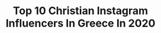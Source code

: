 ---
title: Top 10 Christian Instagram Influencers In Greece In 2020
description: >-
  Find top christian Instagram influencers in Greece in 2020. Most popular hashtags: #greece #love #instagram #summer.
platform: Instagram
hits: 44
text_top: Discover the most popular Instagram influencers on inBeat.
text_bottom: Our platform has 44 Instagram influencers like this in Greece for you to connect with.
profiles:
  - username: "christianaari"
    fullname: >-
      Christiana
    bio: >-
      𝕎𝕠𝕣𝕜𝕚𝕟𝕘 𝕞𝕠𝕥𝕙𝕖𝕣 𝕠𝕗 𝕥𝕨𝕠 👧🏼👶🏼 💖💖 📺𝕋𝕧 ℙ𝕣𝕖𝕤𝕖𝕟𝕥𝕖𝕣 📻ℝ𝕒𝕕𝕚𝕠 ℙ𝕣𝕠𝕕𝕦𝕔𝕖𝕣 Το πιο όμορφο δώρο που μας έχει δοθεί είναι η ίδια η ζωή.
    location: "Greece"
    followers: 96201
    engagement: 685
    commentsToLikes: 0.013885
    id: ck5hjtc58h7sp0i11bithce8z
    verified: false
    hashtags: "#birthday, #family, #blessed, #marksandspencercyprus"
  - username: "christiana_karnezi"
    fullname: >-
      Christiana karnezi
    bio: >-
      𝓶𝓸𝓭𝓮𝓵 , 𝓪𝓬𝓽𝓻𝓮𝓼𝓼 ❤❤❤❤ 𝓫𝓮𝓵𝓲𝓮𝓿𝓮 𝓲𝓷 𝔂𝓸𝓾𝓻 𝓭𝓻𝓮𝓪𝓶𝓼...
    location: "Greece"
    followers: 26273
    engagement: 605
    commentsToLikes: 0.012361
    id: ckaosqt7rsoio0i78zp61n8xk
    verified: false
    hashtags: "#christianakarnezi, #surfgirl, #makeup, #delfinario2020"
  - username: "stella.christoforou"
    fullname: >-
      Sᴛᴇʟʟᴀ Cʜʀɪsᴛᴏғᴏʀᴏᴜ
    bio: >-
      God first ✝️ Made in Greece 🇬🇷
    location: "Greece"
    followers: 93160
    engagement: 623
    commentsToLikes: 0.023072
    id: ck6ubtihpbm480j7100ccqbbw
    verified: false
    hashtags: "#fitnessgirl, #fitnessgirls, #bodybuilding, #fitnesslife"
  - username: "linouz"
    fullname: >-
      Lina Giofka | Greece | Napoli
    bio: >-
      1. #staysafe 🎓 BS #Marketer 🎓 PgD #Digitalmarketer #𝗖𝗼𝗻𝘁𝗲𝗻𝘁𝗖𝗿𝗲𝗮𝘁𝗼𝗿 #𝗦𝗠𝗠 #loveanimals ▶𝗡𝗼1 𝗚𝗥𝗘𝗘𝗞 𝗡𝗜𝗡𝗝𝗔 𝗹𝗶𝗻𝗼𝘂𝘇@𝗼𝘂𝘁𝗹𝗼𝗼𝗸.𝗰𝗼𝗺
    location: "Greece"
    followers: 40018
    engagement: 394
    commentsToLikes: 0.149089
    id: ck5zripd1wnns0i1485de0kp2
    verified: false
    hashtags: "#salonika, #greece, #followme, #silkscarf"
  - username: "yiannis_papadopoulos"
    fullname: >-
      𝐘𝐢𝐚𝐧𝐧𝐢𝐬 𝐏𝐚𝐩𝐚𝐝𝐨𝐩𝐨𝐮𝐥𝐨𝐬 ♾️
    bio: >-
      🇬🇷➟⁣⁣🇺🇸 ▪️Lead Guitarist of @scottstapp (Creed)🔥 ▪️Multi-Award-Winning🎸 ▪️Skype Lessons Available 📩 ▪️Artist @jtc_guitar 💥 ⬇️⬇️⬇️Get my books here:
    location: "Greece"
    followers: 25664
    engagement: 266
    commentsToLikes: 0.042809
    id: ck0uaogp7cnao0i19wcqpsd8a
    verified: false
    hashtags: "#solodeguitarra, #guitarsarebetter, #rockstyle, #beard"
  - username: "newsbombgr"
    fullname: >-
      Newsbomb.gr
    bio: >-
      Για να γνωρίζεις αμέσως ό,τι σκάει 💣💣💣
    location: "Greece"
    followers: 33732
    engagement: 121
    commentsToLikes: 0.005529
    id: ck0w1f89aj1k80i19io226d6c
    verified: false
    hashtags: "#greece, #menoumespiti, #hellas, #acropolis"
  - username: "tasostrifonos"
    fullname: >-
      Tasos Tryfonos
    bio: >-
      Κάθε πρωί 6-10 στο @lovefmcyprus 100.7 με @c_artemiou .THE CHASE καθημερινά 19.20 στον @alphatvcyprus &Σαββατοκύριακα 18.40 @skaitv.gr ΑΔΥΝΑΜΟΣ ΚΡΙΚΟΣ
    location: "Greece"
    followers: 50902
    engagement: 131
    commentsToLikes: 0.013748
    id: ck0ubymwrfn7h0i19zo18859f
    verified: false
    hashtags: "#cyprustv, #tags, #skaitv, #lovefm"
  - username: "evelynkorniliou"
    fullname: >-
      𝐄𝐯𝐞𝐥𝐲𝐧.𝐊𝐨𝐫𝐧𝐢𝐥𝐢𝐨𝐮
    bio: >-
      𝐏𝐡𝐨𝐭𝐨𝐠𝐫𝐚𝐩𝐡𝐞𝐫 . 📩 𝐞𝐯𝐞𝐥𝐲𝐧𝐤𝐨𝐫𝐧𝐢𝐥𝐢𝐨𝐮@𝐲𝐚𝐡𝐨𝐨.𝐠𝐫
    location: "Greece"
    followers: 74391
    engagement: 3067
    commentsToLikes: 1.666165
    id: ck55p8og9a1n90i11giyvorib
    verified: false
    hashtags: "#simeradenmagireuoume, #woltgreece"
  - username: "konstantina_klapsinou"
    fullname: >-
      Klapsinou Konstantina
    bio: >-
      🎬🎥🎭💭🍝
    location: "Greece"
    followers: 37676
    engagement: 725
    commentsToLikes: 0.031855
    id: ck6tjfnw52mkn0j71eslwy8qt
    verified: false
    hashtags: "#not, #heraatelier, #maxidress, #odromospernaapomesa"
  - username: "vaso_yiacoumi_mua"
    fullname: >-
      Vaso Yiacoumi
    bio: >-
      Teaching/Training diploma @ncfe London Studied @makeupforeveracademy Wholesaler @danessa_myricks Re-saler @kryolangreece Owner @muaprostore
    location: "Greece"
    followers: 21368
    engagement: 502
    commentsToLikes: 0.457533
    id: ck15qvq5g4vgu0i19gbrt2bje
    verified: false
    hashtags: "#makeuplover, #beautybloggers, #vasoyiacoumimua, #danessamyricksbeauty"
---